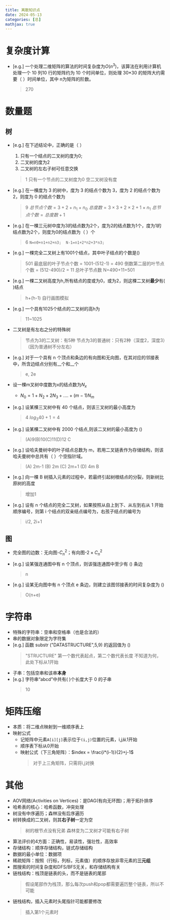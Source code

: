 ```yaml
---
title: 离散知识点
date: 2024-05-13
categories: [总]
mathjax: true
---
```

# 复杂度计算
- [e.g.] 一个处理二维矩阵的算法的时间复杂度为$O(n^3)$，该算法在利用计算机处理一个 10 列10 行的矩阵约为 10 个时间单位，则处理 30*30 的矩阵大约需要（ ）时间单位，其中 n为矩阵的阶数。
    > 270

<!-- more -->

# 数量题
## 树
- [e.g.] 在下述结论中，正确的是（ ）
  1. 只有一个结点的二叉树的度为0;
  2. 二叉树的度为2
  3. 二叉树的左右子树可任意交换
  > 1
  > 只有一个节点的二叉树度为0
  > 空二叉树没有度

- [e.g.] 在一棵度为 3 的树中，度为 3 的结点个数为 3，度为 2 的结点个数为 2，则度为 0 的结点个数为
    > 9
    > $总节点个数 = 3 + 2 + n_1 + n_0$
    > $总度数 = 3×3 + 2×2 + 1×n_1$
    > $总节点个数 = 总度数 + 1$

- [e.g.] 在一棵三元树中度为3的结点数为2个，度为2的结点数为1个，度为1的结点数为2个，则度为0的结点数为（    ）个
    > 6
    > `N=n0+n1+n2+n3;  N-1=n1+2*n2+3*n3;`

- [e.g.] 一棵完全二叉树上有1001个结点，其中叶子结点的个数是()
    > 501
    > 最底层的叶子节点个数 = 1001-(512-1) = 490
    > 倒数第二层的叶节点个数 = (512-490)/2 = 11
    > 总叶子节点数 N=490+11=501

- [e.g.] 一棵二叉树高度为h,所有结点的度或为0，或为2，则这棵二叉树**最少**有(  )结点
    > h+(h-1)
    > 自行画图模拟

- [e.g.] 一个具有1025个结点的二叉树的高h为
    > 11~1025

- 二叉树是有左右之分的特殊树
    > 节点为3的二叉树：有5种
    > 节点为3的普通树：只有2种（深度2，深度3）（因为普通树不分左右）

- [e.g.] 对于一个具有 n 个顶点和条边的有向图和无向图，在其对应的邻接表中，所含边结点分别有__个和__个
    > e, 2e

- 设一棵m叉树中度数为x的结点数为$N_x$
    - $N_0 = 1 + N_2 + 2N_3 + .... + (m-1)N_m$

- [e.g.] 设某棵三叉树中有 40 个结点，则该三叉树的最小高度为
    > 4
    > $log_3 40 + 1 = 4$

- [e.g.] 设某棵二叉树中有 2000 个结点,则该二叉树的最小高度为 ()
    > (A)9(B)10(C)11(D)12
    > C
- [e.g.] 设哈夫曼树中的叶子结点总数为 m，若用二叉链表作为存储结构，则该哈夫曼树中总共有（ ）个空指针域。
    > (A) 2m-1 (B) 2m (C) 2m+1 (D) 4m
    > B

- [e.g.] 向一棵 B 树插入元素的过程中，若最终引起树根结点的分裂，则新树比原树的高度
    > 增加1

- [e.g.] 设有 n 个结点的完全二叉树，如果按照从自上到下、从左到右从 1 开始顺序编号，则第 i 个结点的双亲结点编号为，右孩子结点的编号为
    > i/2, 2i+1

## 图
- 完全图的边数：无向图-$C_n^2$；有向图-$2×C_n^2$

- [e.g.] 设某强连通图中有 n 个顶点，则该强连通图中至少有 () 条边
    > n

- [e.g.] 设某无向图中有 n 个顶点 e 条边，则建立该图邻接表的时间复杂度为 ()
    > O(n+e)


# 字符串
- 特殊的字符串：空串和空格串（也是合法的）
- 串的数据对象限定为字符集
- [e.g.] 函数 substr ("DATASTRUCTURE",5,9) 的返回值为 ()
    > "STRUCTURE"
    > 第一个数代表起点，第二个数代表长度
    > 不知道为何，此处下标从1开始
- 子串：包括空串和该串**本身**
- [e.g.] 字符串“abcd”中共有( )个长度大于 0 的子串
    > 10


# 矩阵压缩
- 本质：将二维点映射到一维顺序表上
- 映射公式
    - 记矩阵中元素`A[i][j]`表示位于`(i,j)`位置的元素，i,j从1开始
    - 顺序表下标从0开始
    - 映射公式（下三角矩阵）：$index = \frac{i*(i-1)}{2}+j-1$
        > 对于上三角矩阵，只需将i,j对换


# 其他
- AOV网络(Activities on Vertices)：是DAG(有向无环图)；用于拓扑排序
- 哈希表的核心：哈希函数，冲突处理
- 树没有中序遍历；森林没有后序遍历
- 树转换成的二叉树，则其**右子树**一定为空
    > 树的根节点没有兄弟
    > 森林变为二叉树才可能有右子树
- 算法评价的4方面：正确性，易读性，强壮性，高效率
- 存储结构：顺序存储结构，链式存储结构
- 数据的最小单位：数据项
- 稀疏矩阵：按照（行标，列标，元素值）的顺序存放非零元素的**三元组**
- 图搜索的时间复杂度和DFS/BFS无关，和存储结构有关
- 链栈结构：栈顶是链表的头，而不是链表的尾部
    > 假设尾部作为栈顶，那么每次push和pop都需要遍历整个链表，所以不可能
- 链栈结构，插入元素时头尾指针可能都要修改
    > 插入第1个元素时

